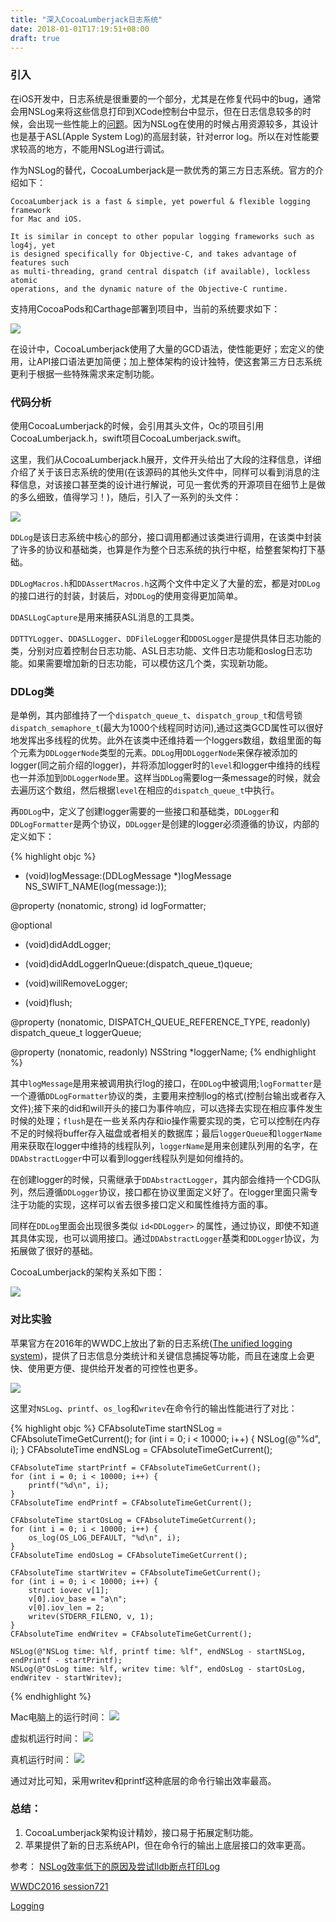 ```yaml
---
title: "深入CocoaLumberjack日志系统"
date: 2018-01-01T17:19:51+08:00
draft: true
---
```


### 引入

在iOS开发中，日志系统是很重要的一个部分，尤其是在修复代码中的bug，通常会用NSLog来将这些信息打印到XCode控制台中显示，但在日志信息较多的时候，会出现一些性能上的[问题](http://blog.sunnyxx.com/2014/04/22/objc_dig_nslog/)。因为NSLog在使用的时候占用资源较多，其设计也是基于ASL(Apple System Log)的高层封装，针对error log。所以在对性能要求较高的地方，不能用NSLog进行调试。

作为NSLog的替代，CocoaLumberjack是一款优秀的第三方日志系统。官方的介绍如下：

```
CocoaLumberjack is a fast & simple, yet powerful & flexible logging framework
for Mac and iOS.

It is similar in concept to other popular logging frameworks such as log4j, yet
is designed specifically for Objective-C, and takes advantage of features such
as multi-threading, grand central dispatch (if available), lockless atomic
operations, and the dynamic nature of the Objective-C runtime.
```

支持用CocoaPods和Carthage部署到项目中，当前的系统要求如下：

![](images/required.png)

在设计中，CocoaLumberjack使用了大量的GCD语法，使性能更好；宏定义的使用，让API接口语法更加简便；加上整体架构的设计独特，使这套第三方日志系统更利于根据一些特殊需求来定制功能。

### 代码分析

使用CocoaLumberjack的时候，会引用其头文件，Oc的项目引用CocoaLumberjack.h，swift项目CocoaLumberjack.swift。

这里，我们从CocoaLumberjack.h展开，文件开头给出了大段的注释信息，详细介绍了关于该日志系统的使用(在该源码的其他头文件中，同样可以看到消息的注释信息，对该接口甚至类的设计进行解说，可见一套优秀的开源项目在细节上是做的多么细致，值得学习！)，随后，引入了一系列的头文件：

![](images/import.png)

`DDLog`是该日志系统中核心的部分，接口调用都通过该类进行调用，在该类中封装了许多的协议和基础类，也算是作为整个日志系统的执行中枢，给整套架构打下基础。

`DDLogMacros.h`和`DDAssertMacros.h`这两个文件中定义了大量的宏，都是对`DDLog`的接口进行的封装，封装后，对`DDLog`的使用变得更加简单。

`DDASLLogCapture`是用来捕获ASL消息的工具类。

`DDTTYLogger`、`DDASLLogger`、`DDFileLogger`和`DDOSLogger`是提供具体日志功能的类，分别对应着控制台日志功能、ASL日志功能、文件日志功能和oslog日志功能。如果需要增加新的日志功能，可以模仿这几个类，实现新功能。

### DDLog类

是单例，其内部维持了一个`dispatch_queue_t`、`dispatch_group_t`和信号锁`dispatch_semaphore_t`(最大为1000个线程同时访问),通过这类GCD属性可以很好地发挥出多线程的优势。此外在该类中还维持着一个loggers数组，数组里面的每个元素为`DDLoggerNode`类型的元素。`DDLog`用`DDLoggerNode`来保存被添加的logger(同之前介绍的logger)，并将添加logger时的`level`和logger中维持的线程也一并添加到`DDLoggerNode`里。这样当`DDLog`需要log一条message的时候，就会去遍历这个数组，然后根据`level`在相应的`dispatch_queue_t`中执行。

再`DDLog`中，定义了创建logger需要的一些接口和基础类，`DDLogger`和`DDLogFormatter`是两个协议，`DDLogger`是创建的logger必须遵循的协议，内部的定义如下：

{% highlight objc %}
- (void)logMessage:(DDLogMessage *)logMessage NS_SWIFT_NAME(log(message:));

@property (nonatomic, strong) id <DDLogFormatter> logFormatter;

@optional

- (void)didAddLogger;

- (void)didAddLoggerInQueue:(dispatch_queue_t)queue;

- (void)willRemoveLogger;

- (void)flush;

@property (nonatomic, DISPATCH_QUEUE_REFERENCE_TYPE, readonly) dispatch_queue_t loggerQueue;

@property (nonatomic, readonly) NSString *loggerName;
{% endhighlight %}

其中`logMessage`是用来被调用执行log的接口，在`DDLog`中被调用;`logFormatter`是一个遵循`DDLogFormatter`协议的类，主要用来控制log的格式(控制台输出或者存入文件);接下来的did和will开头的接口为事件响应，可以选择去实现在相应事件发生时候的处理；`flush`是在一些关系内存和io操作需要实现的类，它可以控制在内存不足的时候将buffer存入磁盘或者相关的数据库；最后`loggerQueue`和`loggerName`用来获取在logger中维持的线程队列，`loggerName`是用来创建队列用的名字，在`DDAbstractLogger`中可以看到logger线程队列是如何维持的。

在创建logger的时候，只需继承于`DDAbstractLogger`，其内部会维持一个CDG队列，然后遵循`DDLogger`协议，接口都在协议里面定义好了。在logger里面只需专注于功能的实现，这样可以省去很多接口定义和属性维持方面的事。

同样在`DDLog`里面会出现很多类似 `id<DDLogger>` 的属性，通过协议，即使不知道其具体实现，也可以调用接口。通过`DDAbstractLogger`基类和`DDLogger`协议，为拓展做了很好的基础。

CocoaLumberjack的架构关系如下图：

![](images/CocoaLumberjackClassDiagram.png)

### 对比实验

苹果官方在2016年的WWDC上放出了新的日志系统([The unified logging system](https://developer.apple.com/documentation/os/logging?language=objc))，提供了日志信息分类统计和关键信息捕捉等功能，而且在速度上会更快、使用更方便、提供给开发者的可控性也更多。

![](images/featurelog.png)

这里对`NSLog`、`printf`、`os_log`和`writev`在命令行的输出性能进行了对比：

{% highlight objc %}
	CFAbsoluteTime startNSLog = CFAbsoluteTimeGetCurrent();
    for (int i = 0; i < 10000; i++) {
        NSLog(@"%d", i);
    }
    CFAbsoluteTime endNSLog = CFAbsoluteTimeGetCurrent();

    CFAbsoluteTime startPrintf = CFAbsoluteTimeGetCurrent();
    for (int i = 0; i < 10000; i++) {
        printf("%d\n", i);
    }
    CFAbsoluteTime endPrintf = CFAbsoluteTimeGetCurrent();

    CFAbsoluteTime startOsLog = CFAbsoluteTimeGetCurrent();
    for (int i = 0; i < 10000; i++) {
        os_log(OS_LOG_DEFAULT, "%d\n", i);
    }
    CFAbsoluteTime endOsLog = CFAbsoluteTimeGetCurrent();

    CFAbsoluteTime startWritev = CFAbsoluteTimeGetCurrent();
    for (int i = 0; i < 10000; i++) {
        struct iovec v[1];
        v[0].iov_base = "a\n";
        v[0].iov_len = 2;
        writev(STDERR_FILENO, v, 1);
    }
    CFAbsoluteTime endWritev = CFAbsoluteTimeGetCurrent();

    NSLog(@"NSLog time: %lf, printf time: %lf", endNSLog - startNSLog, endPrintf - startPrintf);
    NSLog(@"OsLog time: %lf, writev time: %lf", endOsLog - startOsLog, endWritev - startWritev);
{% endhighlight %}

Mac电脑上的运行时间：
![](images/speed01.png)

虚拟机运行时间：
![](images/speed02.png)

真机运行时间：
![](images/speed03.png)

通过对比可知，采用writev和printf这种底层的命令行输出效率最高。

### 总结：

  1. CocoaLumberjack架构设计精妙，接口易于拓展定制功能。
  2. 苹果提供了新的日志系统API，但在命令行的输出上底层接口的效率更高。

参考：
[NSLog效率低下的原因及尝试lldb断点打印Log](http://blog.sunnyxx.com/2014/04/22/objc_dig_nslog/)

[WWDC2016 session721]( [https://developer.apple.com/videos/play/wwdc2016/721/](https://developer.apple.com/videos/play/wwdc2016/721/)
)

[Logging](https://developer.apple.com/documentation/os/logging?language=objc)

